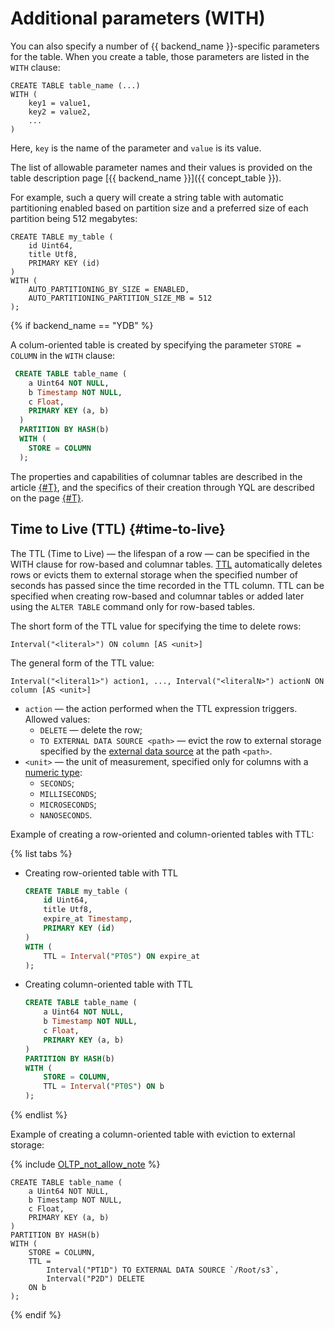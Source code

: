 # Additional parameters (WITH)

You can also specify a number of {{ backend_name }}-specific parameters for the table. When you create a table, those parameters are listed in the ```WITH``` clause:

```yql
CREATE TABLE table_name (...)
WITH (
    key1 = value1,
    key2 = value2,
    ...
)
```

Here, `key` is the name of the parameter and `value` is its value.

The list of allowable parameter names and their values is provided on the table description page [{{ backend_name }}]({{ concept_table }}).

For example, such a query will create a string table with automatic partitioning enabled based on partition size and a preferred size of each partition being 512 megabytes:

```yql
CREATE TABLE my_table (
    id Uint64,
    title Utf8,
    PRIMARY KEY (id)
)
WITH (
    AUTO_PARTITIONING_BY_SIZE = ENABLED,
    AUTO_PARTITIONING_PARTITION_SIZE_MB = 512
);
```

{% if backend_name == "YDB" %}

A colum-oriented table is created by specifying the parameter `STORE = COLUMN` in the `WITH` clause:

```sql
 CREATE TABLE table_name (
    a Uint64 NOT NULL,
    b Timestamp NOT NULL,
    c Float,
    PRIMARY KEY (a, b)
  )
  PARTITION BY HASH(b)
  WITH (
    STORE = COLUMN
  );
```

The properties and capabilities of columnar tables are described in the article [{#T}](../../../../concepts/datamodel/table.md), and the specifics of their creation through YQL are described on the page [{#T}](./index.md).

## Time to Live (TTL) {#time-to-live}

The TTL (Time to Live) — the lifespan of a row — can be specified in the WITH clause for row-based and columnar tables. [TTL](../../../../concepts/ttl.md) automatically deletes rows or evicts them to external storage when the specified number of seconds has passed since the time recorded in the TTL column. TTL can be specified when creating row-based and columnar tables or added later using the `ALTER TABLE` command only for row-based tables.

The short form of the TTL value for specifying the time to delete rows:

```yql
Interval("<literal>") ON column [AS <unit>]
```

The general form of the TTL value:

```yql
Interval("<literal1>") action1, ..., Interval("<literalN>") actionN ON column [AS <unit>]
```

* `action` — the action performed when the TTL expression triggers. Allowed values:
    * `DELETE` — delete the row;
    * `TO EXTERNAL DATA SOURCE <path>` — evict the row to external storage specified by the [external data source](../../../../concepts/datamodel/external_data_source.md) at the path `<path>`.
* `<unit>` — the unit of measurement, specified only for columns with a [numeric type](../../../../concepts/ttl.md#restrictions):
    * `SECONDS`;
    * `MILLISECONDS`;
    * `MICROSECONDS`;
    * `NANOSECONDS`.

Example of creating a row-oriented and column-oriented tables with TTL:

{% list tabs %}

- Creating row-oriented table with TTL

    ```sql
    CREATE TABLE my_table (
        id Uint64,
        title Utf8,
        expire_at Timestamp,
        PRIMARY KEY (id)
    )
    WITH (
        TTL = Interval("PT0S") ON expire_at
    );
    ```

- Creating column-oriented table with TTL

    ```sql
    CREATE TABLE table_name (
        a Uint64 NOT NULL,
        b Timestamp NOT NULL,
        c Float,
        PRIMARY KEY (a, b)
    )
    PARTITION BY HASH(b)
    WITH (
        STORE = COLUMN,
        TTL = Interval("PT0S") ON b
    );
    ```

{% endlist %}

Example of creating a column-oriented table with eviction to external storage:

{% include [OLTP_not_allow_note](../../../../_includes/not_allow_for_oltp_note.md) %}

```yql
CREATE TABLE table_name (
    a Uint64 NOT NULL,
    b Timestamp NOT NULL,
    c Float,
    PRIMARY KEY (a, b)
)
PARTITION BY HASH(b)
WITH (
    STORE = COLUMN,
    TTL =
        Interval("PT1D") TO EXTERNAL DATA SOURCE `/Root/s3`,
        Interval("P2D") DELETE
    ON b
);
```

{% endif %}
